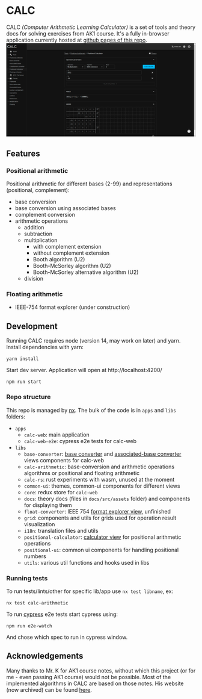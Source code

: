 # CALC
CALC *(Computer Arithmetic Learning Calculator)* is a set of tools and theory docs for solving exercises from AK1 course.
It's a fully in-browser application currently hosted at [github pages of this repo](https://jakubsokolowski.github.io/calc-web/#/).
![Overview](assets/home_view.png)
## Features
### Positional arithmetic
Positional arithmetic for different bases (2-99) and representations (positional, complement):
- base conversion
- base conversion using associated bases
- complement conversion
- arithmetic operations
    - addition
    - subtraction
    - multiplication
        - with complement extension
        - without complement extension
        - Booth algorithm (U2)
        - Booth-McSorley algorithm (U2)
        - Booth-McSorley alternative algorithm (U2)
    - division
### Floating arithmetic
- IEEE-754 format explorer (under construction)
## Development
Running CALC requires node (version 14, may work on later) and yarn. Install dependencies with yarn:
```
yarn install
```
Start dev server. Application will open at  http://localhost:4200/
```
npm run start
```
### Repo structure
This repo is managed by [nx](https://nx.dev/). The bulk of the code is in `apps` and `libs` folders:
- `apps`
    - `calc-web`: main application
    - `calc-web-e2e`: cypress e2e tests for calc-web
- `libs`
    - `base-converter`: [base converter](https://jakubsokolowski.github.io/calc-web/#/tools/positional/base-converter) 
    and [associated-base converter](https://jakubsokolowski.github.io/calc-web/#/tools/positional/associated-base-converter) views components for calc-web
    - `calc-arithmetic`: base-conversion and arithmetic operations algorithms or positional and floating arithmetic 
    - `calc-rs`: rust experiments with wasm, unused at the moment
    - `common-ui`: themes, common-ui components for different views
    - `core`: redux store for `calc-web`
    - `docs`: theory docs (files in `docs/src/assets` folder) and components for displaying them
    - `float-converter`: IEEE 754 [format explorer view](https://jakubsokolowski.github.io/calc-web/#/tools/floating/float-converter), unfinished
    - `grid`: components and utils for grids used for operation result visualization
    - `i18n`: translation files and utils
    - `positional-calculator`: [calculator view](https://jakubsokolowski.github.io/calc-web/#/tools/positional/positional-calculator) for positional arithmetic operations
    - `positional-ui`: common ui components for handling positional numbers
    - `utils`: various util functions and hooks used in libs
    
### Running tests
To run tests/lints/other for specific lib/app use `nx test libname`, ex:
```
nx test calc-arithmetic
```
To run [cypress](https://www.cypress.io/) e2e tests start cypress using:
```
npm run e2e-watch
```
And chose which spec to run in cypress window.

## Acknowledgements
Many thanks to Mr. K for AK1 course notes, without which this project (or for me - even passing AK1 course) would not be possible. 
Most of the implemented algorithms in CALC are based on those notes. His website (now archived) can be found [here](http://mr-k.namyslow.eu.org/studia/arytmetyka.html).
